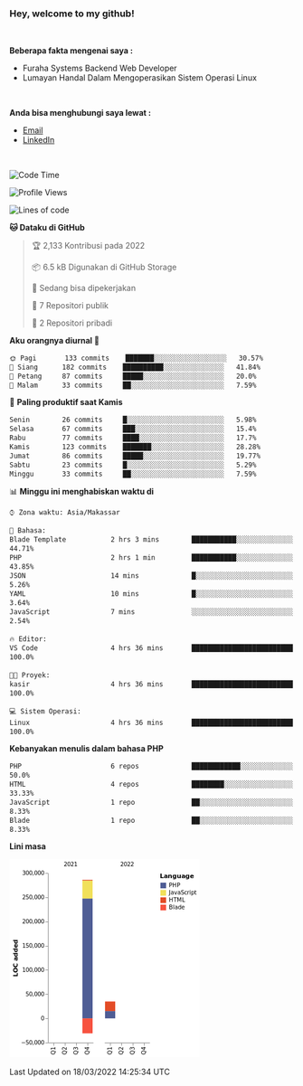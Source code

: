 <h3>Hey, welcome to my github!</h3>

<br>

<p><strong>Beberapa fakta mengenai saya :</strong></p>

<ul>
  <li>Furaha Systems Backend Web Developer</li>
  <li>Lumayan Handal Dalam Mengoperasikan Sistem Operasi Linux</li>
</ul>

<br>

<p><strong>Anda bisa menghubungi saya lewat :</strong></p>

<ul>
  <li><a href="mailto:renaldiapriyanto419@gmail.com">Email</a></li>
  <li><a href="https://www.linkedin.com/in/renaldi-kadang-314314206/">LinkedIn</a></li>
</ul>

<br>

<!--START_SECTION:waka-->
![Code Time](http://img.shields.io/badge/Code%20Time-42%20hrs%2017%20mins-blue)

![Profile Views](http://img.shields.io/badge/Profil%20dilihat-8-blue)

![Lines of code](https://img.shields.io/badge/Sejak%20Hello%20World%20aku%20telah%20menulis-290%20Thousand%20baris%20kode-blue)

**🐱 Dataku di GitHub** 

> 🏆 2,133 Kontribusi pada 2022
 > 
> 📦 6.5 kB Digunakan di GitHub Storage 
 > 
> 💼 Sedang bisa dipekerjakan
 > 
> 📜 7 Repositori publik 
 > 
> 🔑 2 Repositori pribadi  
 > 
**Aku orangnya diurnal 🐤** 

```text
🌞 Pagi       133 commits    ███████░░░░░░░░░░░░░░░░░░   30.57% 
🌆 Siang      182 commits    ██████████░░░░░░░░░░░░░░░   41.84% 
🌃 Petang     87 commits     █████░░░░░░░░░░░░░░░░░░░░   20.0% 
🌙 Malam      33 commits     ██░░░░░░░░░░░░░░░░░░░░░░░   7.59%

```
📅 **Paling produktif saat Kamis** 

```text
Senin        26 commits     █░░░░░░░░░░░░░░░░░░░░░░░░   5.98% 
Selasa       67 commits     ███░░░░░░░░░░░░░░░░░░░░░░   15.4% 
Rabu         77 commits     ████░░░░░░░░░░░░░░░░░░░░░   17.7% 
Kamis        123 commits    ███████░░░░░░░░░░░░░░░░░░   28.28% 
Jumat        86 commits     █████░░░░░░░░░░░░░░░░░░░░   19.77% 
Sabtu        23 commits     █░░░░░░░░░░░░░░░░░░░░░░░░   5.29% 
Minggu       33 commits     ██░░░░░░░░░░░░░░░░░░░░░░░   7.59%

```


📊 **Minggu ini menghabiskan waktu di** 

```text
⌚︎ Zona waktu: Asia/Makassar

💬 Bahasa: 
Blade Template           2 hrs 3 mins        ███████████░░░░░░░░░░░░░░   44.71% 
PHP                      2 hrs 1 min         ███████████░░░░░░░░░░░░░░   43.85% 
JSON                     14 mins             █░░░░░░░░░░░░░░░░░░░░░░░░   5.26% 
YAML                     10 mins             █░░░░░░░░░░░░░░░░░░░░░░░░   3.64% 
JavaScript               7 mins              ░░░░░░░░░░░░░░░░░░░░░░░░░   2.54%

🔥 Editor: 
VS Code                  4 hrs 36 mins       █████████████████████████   100.0%

🐱‍💻 Proyek: 
kasir                    4 hrs 36 mins       █████████████████████████   100.0%

💻 Sistem Operasi: 
Linux                    4 hrs 36 mins       █████████████████████████   100.0%

```

**Kebanyakan menulis dalam bahasa PHP** 

```text
PHP                      6 repos             ████████████░░░░░░░░░░░░░   50.0% 
HTML                     4 repos             ████████░░░░░░░░░░░░░░░░░   33.33% 
JavaScript               1 repo              ██░░░░░░░░░░░░░░░░░░░░░░░   8.33% 
Blade                    1 repo              ██░░░░░░░░░░░░░░░░░░░░░░░   8.33%

```


**Lini masa**

![Chart not found](https://raw.githubusercontent.com/Sylent-Sys/Sylent-Sys/main/charts/bar_graph.png) 


 Last Updated on 18/03/2022 14:25:34 UTC
<!--END_SECTION:waka-->
